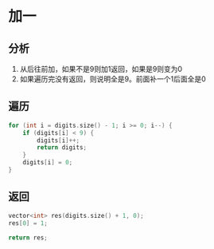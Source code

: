 # 加一

## 分析

1. 从后往前加，如果不是9则加1返回，如果是9则变为0
2. 如果遍历完没有返回，则说明全是9。前面补一个1后面全是0

## 遍历

```cpp
for (int i = digits.size() - 1; i >= 0; i--) {
    if (digits[i] < 9) {
        digits[i]++;
        return digits;
    }
    digits[i] = 0;
}
```

## 返回

```cpp
vector<int> res(digits.size() + 1, 0);
res[0] = 1;

return res;
```


